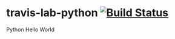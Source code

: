 # travis-lab-python [![Build Status](https://travis-ci.org/thecarbonista/travis-lab-python.svg?branch=master)](https://travis-ci.org/thecarbonista/travis-lab-python)
Python Hello World
